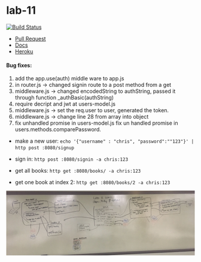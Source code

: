# lab-11

[![Build Status](https://www.travis-ci.com/401-advanced-javascript-merritt/lab-11.svg?branch=master)](https://www.travis-ci.com/401-advanced-javascript-merritt/lab-11)

* [Pull Request](https://github.com/401-advanced-javascript-merritt/lab-11/pull/1)
* [Docs](https://merritt-lab11-fixed.herokuapp.com/docs)
* [Heroku](https://merritt-lab11-fixed.herokuapp.com/)
#### Bug fixes:

1. add the app.use(auth) middle ware to app.js
2. in router.js -> changed signin route to a post method from a get
3. middleware.js -> changed encodedString to authString, passed it through function _authBasic(authString)
4. require decript and jwt at users-model.js
5. middleware.js -> set the req.user to user, generated the token.
6. middleware.js -> change line 28 from array into object
7. fix unhandled promise in users-model.js fix un handled promise in users.methods.comparePassword.

* make a new user: `echo '{"username" : "chris", "password":""123"}' | http post :8080/signup`

* sign in: `http post :8080/signin -a chris:123`

* get all books: `http get :8080/books/ -a chris:123`

* get one book at index 2: `http get :8080/books/2 -a chris:123`

![UML](assets/UML11.jpg)

